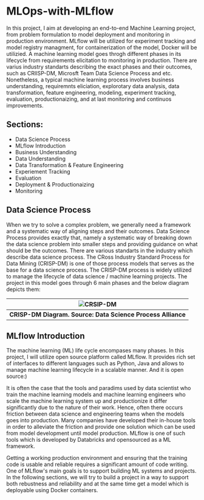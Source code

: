 # MLOps-with-MLflow
In this project, I aim at developing an end-to-end Machine Learning project, from problem formulation to model deployment and monitoring in production environment. MLflow will be utilized for experiment tracking and model registry managment, for containerization of the model, Docker will be utilizied. A machine learning model goes throgh different phases in its lifecycle from requirements elicitation to monitoring in production. There are varius industry standarts describing the exact phases and their outcomes, such as CRIISP-DM, Microsft Team Data Science Process and etc. Nonetheless, a typical machine learning process involves business understanding, requiremnts eliciation, explorotary data analysis, data transformation, feature engineering, modeling, experiment tracking, evaluation, productionaizing, and at last monitoring and continuos improvements.
## Sections:
- Data Science Process
- MLflow Introduction
- Business Understanding
- Data Understanding
- Data Transformation & Feature Engineering
- Experiement Tracking
- Evaluation
- Deployment & Productionaizing 
- Monitoring

## Data Science Process
When we try to solve a complex problem, we generally need a framework and a systematic way of aligning steps and their outcomes. Data Science Process provides exactly that, namely a systematic way of breaking down the data science problem into smaller steps and providing guidance on what should be the outcomes. There are various standarts in the industry which describe data science process. The CRoss Industry Standard Process for Data Mining (CRISP-DM) is one of those process models that serves as the base for a data science process. The CRISP-DM process is widely utilized to manage the lifecycle of data science / machine learning projects. The project in this model goes through 6 main phases and the below diagram depicts them:

| ![CRSIP-DM](https://www.datascience-pm.com/wp-content/uploads/2021/02/CRISP-DM.png) |
|:--:|
| <b>CRISP-DM Diagram. Source: Data Science Process Alliance</b>|

## MLflow Introduction
The machine learning (ML) life cycle encompases many phases. In this project, I will utilize open source platform called MLflow. It provides rich set of interfaces to different languages such as Python, Java and allows to manage machine learning lifecycle in a scalable manner. And it is open source:)

It is often the case that the tools and paradims used by data scientist who train the machine learning models and machine learning engineers who scale the machine learning system up and productionize it differ significantly due to the nature of their work. Hence, often there occurs friction between data science and engineering teams when the models goes into production. Many companies have developed their in-house tools in order to alleviate the friction and provide one solution which can be used from model development until model production. MLflow is one of such tools which is developed by Databricks and opensourced as a ML framework.

Getting a working production environment and ensuring that the training code is usable and reliable requires a significant amount of code writing. One of MLflow's main goals is to support building ML systems and projects. In the following sections, we will try to build a project in a way to support both rebustness and reliability and at the same time get a model which is deployable using Docker containers.
